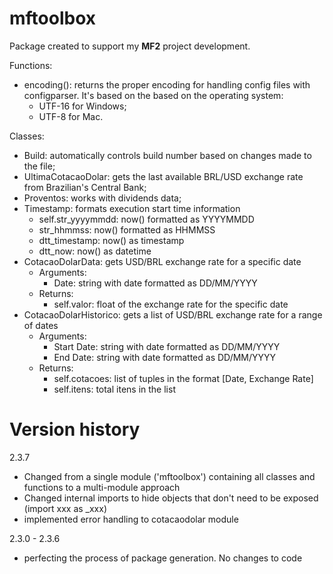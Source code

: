 # mftoolbox

Package created to support my **MF2** project development.

Functions:

* encoding(): returns the proper encoding for handling config files with configparser. It's based on the based on the operating system:
    * UTF-16 for Windows;
    * UTF-8 for Mac.

Classes:

* Build: automatically controls build number based on changes made to the file;
* UltimaCotacaoDolar: gets the last available BRL/USD exchange rate from Brazilian's Central Bank;
* Proventos: works with dividends data;
* Timestamp: formats execution start time information
    * self.str_yyyymmdd: now() formatted as YYYYMMDD
    * str_hhmmss: now() formatted as HHMMSS
    * dtt_timestamp: now() as timestamp
    * dtt_now: now() as datetime
* CotacaoDolarData: gets USD/BRL exchange rate for a specific date
    * Arguments:
        * Date: string with date formatted as DD/MM/YYYY
    * Returns:
        * self.valor: float of the exchange rate for the specific date
* CotacaoDolarHistorico: gets a list of USD/BRL exchange rate for a range of dates
    * Arguments:
        * Start Date: string with date formatted as DD/MM/YYYY
        * End Date: string with date formatted as DD/MM/YYYY
    * Returns:
        * self.cotacoes: list of tuples in the format [Date, Exchange Rate]
        * self.itens: total itens in the list
        

# Version history

2.3.7
* Changed from a single module ('mftoolbox') containing all classes and functions to a multi-module approach
* Changed internal imports to hide objects that don't need to be exposed (import xxx as _xxx)
* implemented error handling to cotacaodolar module

2.3.0 - 2.3.6
* perfecting the process of package generation. No changes to code

